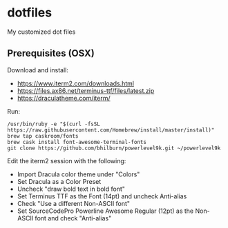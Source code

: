 # dotfiles
My customized dot files

## Prerequisites (OSX)

Download and install: 
* https://www.iterm2.com/downloads.html
* https://files.ax86.net/terminus-ttf/files/latest.zip
* https://draculatheme.com/iterm/

Run:
```
/usr/bin/ruby -e "$(curl -fsSL https://raw.githubusercontent.com/Homebrew/install/master/install)"
brew tap caskroom/fonts
brew cask install font-awesome-terminal-fonts
git clone https://github.com/bhilburn/powerlevel9k.git ~/powerlevel9k
```

Edit the iterm2 session with the following:
* Import Dracula color theme under "Colors"
* Set Dracula as a Color Preset
* Uncheck "draw bold text in bold font"
* Set Terminus TTF as the Font (14pt) and uncheck Anti-alias
* Check "Use a different Non-ASCII font"
* Set SourceCodePro Powerline Awesome Regular (12pt) as the Non-ASCII font and check "Anti-alias"
